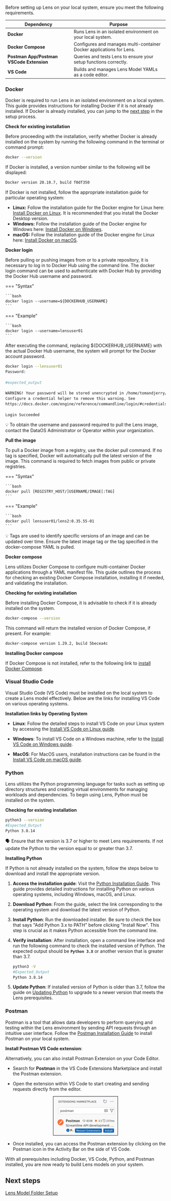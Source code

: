 Before setting up Lens on your local system, ensure you meet the following requirements.

| **Dependency** | **Purpose** |
| --- | --- |
| **Docker** | Runs Lens in an isolated environment on your local system. |
| **Docker Compose** | Configures and manages multi-container Docker applications for Lens. |
| **Postman App/Postman VSCode Extension** | Queries and tests Lens to ensure your setup functions correctly. |
| **VS Code** | Builds and manages Lens Model YAMLs as a code editor. |

### **Docker**

Docker is required to run Lens in an isolated environment on a local system. This guide provides instructions for installing Docker if it is not already installed. If Docker is already installed, you can jump to the [next step](/resources/lens/installing_prerequisites/#visual-studio-code) in the setup process.

**Check for existing installation**

Before proceeding with the installation, verify whether Docker is already installed on the system by running the following command in the terminal or command prompt:

```bash
docker --version
```

If Docker is installed, a version number similar to the following will be displayed:

```bash
Docker version 20.10.7, build f0df350
```

If Docker is not installed, follow the appropriate installation guide for particular operating system:

- **Linux:** Follow the installation guide for the Docker engine for Linux here: [Install Docker on Linux](https://docs.docker.com/desktop/install/linux-install/). It is recommended that you install the Docker Desktop version.
- **Windows:** Follow the installation guide of the Docker engine for Windows here: [Install Docker on Windows](https://docs.docker.com/desktop/install/windows-install/).
- **macOS:** Follow the installation guide of the Docker engine for Linux here: [Install Docker on macOS](https://docs.docker.com/desktop/install/mac-install/).

**Docker login**

Before pulling or pushing images from or to a private repository, it is necessary to log in to Docker Hub using the command line. The docker login command can be used to authenticate with Docker Hub by providing the Docker Hub username and password.

=== "Syntax"     

    ```bash
    docker login --username=${DOCKERHUB_USERNAME}
    ```


=== "Example"

    ```bash
    docker login --username=lensuser01
    ```
After executing the command, replacing ${DOCKERHUB_USERNAME} with the actual Docker Hub username, the system will prompt for the Docker account password.

```bash
docker login --lensuser01
Password:
 
#expected_output

WARNING! Your password will be stored unencrypted in /home/tomandjerry/.docker/config.json.
Configure a credential helper to remove this warning. See
https://docs.docker.com/engine/reference/commandline/login/#credentials-store

Login Succeeded
```

<aside class="callout">
💡 To obtain the username and password required to pull the Lens image, contact the DataOS Administrator or Operator within your organization.
</aside>


**Pull the image**

To pull a Docker image from a registry, use the docker pull command. If no tag is specified, Docker will automatically pull the latest version of the image. This command is required to fetch images from public or private registries.

=== "Syntax"

    ```bash
    docker pull [REGISTRY_HOST/]USERNAME/IMAGE[:TAG]
    ```

=== "Example"

    ```bash
    docker pull lensuser01/lens2:0.35.55-01    
    ```

<aside class=callout>
💡  Tags are used to identify specific versions of an image and can be updated over time. Ensure the latest image tag or the tag specified in the docker-compose YAML is pulled.
</aside>

**Docker compose**

Lens utilizes Docker Compose to configure multi-container Docker applications through a YAML manifest file. This guide outlines the process for checking an existing Docker Compose installation, installing it if needed, and validating the installation.

**Checking for existing installation**

Before installing Docker Compose, it is advisable to check if it is already installed on the system.
    
```bash
docker-compose --version
```
This command will return the installed version of Docker Compose, if present. For example:

``` bash
docker-compose version 1.29.2, build 5becea4c
```
    
**Installing Docker compose**

If Docker Compose is not installed, refer to the following link to [install Docker Compose](https://docs.docker.com/compose/install/).

### **Visual Studio Code**

Visual Studio Code (VS Code) must be installed on the local system to create a Lens model effectively. Below are the links for installing VS Code on various operating systems.

**Installation links by Operating System**

- **Linux**: Follow the detailed steps to install VS Code on your Linux system by accessing the [Install VS Code on Linux guide](https://code.visualstudio.com/docs/setup/linux).

- **Windows**: To install VS Code on a Windows machine, refer to the [Install VS Code on Windows guide](https://code.visualstudio.com/docs/setup/windows).

- **MacOS**: For MacOS users, installation instructions can be found in the [Install VS Code on macOS guide](https://code.visualstudio.com/docs/setup/mac).


<!-- ### **Lens2 VS Code Extension**

After installing VS Code, the development environment can be enhanced by installing the Lens VS Code extension:

1. Open Visual Studio Code on the computer.

2. Click on the Extensions view icon in the Sidebar or press **Ctrl+Shift+X**.

3. In the Extensions view, type **lens2** into the search field and press **Enter** and Click **Install**.

<center>
  <div style="text-align: center;">
    <img src="/resources/lens/installing_prerequisites/lens_extension.png" alt="lens_example" style="width: 40%; border: 1px solid black; height: auto">
    <figcaption>lens2 VS Code Extension</figcaption>
  </div>
</center>

**Note:** The dataos-lens2 extension depends on the **Red Hat YAML extension**. Ensure that it is also installed, using a similar procedure.

<center>
  <div style="text-align: center;">
    <img src="/resources/lens/installing_prerequisites/redhat_extension.png" alt="lens_example" style="width: 40%; border: 1px solid black; height: auto">
    <figcaption>Red Hat YAML Extension</figcaption>
  </div>
</center>

Type the following commands to quickly generate Lens2 tables, views, dimensions, measures, joins, preaggregations and segments:

- lens2_tables
- lens2_views
- lens2_measure
- lens2_dimension

<center>
  <div style="text-align: center;">
    <img src="/resources/lens/installing_prerequisites/lens2extension.gif" alt="lens_example" style="width: 60%; border: 1px solid black; height: auto">
    <figcaption>typing lens2_tables and click enter to getYAML Template .</figcaption>
  </div>
</center> -->

### **Python**

Lens utilizes the Python programming language for tasks such as setting up directory structures and creating virtual environments for managing workloads and dependencies. To begin using Lens, Python must be installed on the system.

**Checking for existing installation**

```bash
python3 --version
#Expected_Output
Python 3.8.14
```
  <aside class="callout">
  🗣️ Ensure that the version is 3.7 or higher to meet Lens requirements. If not update the Python to the version equal to or greater than 3.7.
  </aside>

**Installing Python** 

If Python is not already installed on the system, follow the steps below to download and install the appropriate version.

1. **Access the installation guide**: Visit the [Python Installation Guide](https://realpython.com/installing-python/#how-to-install-python-on-windows). This guide provides detailed instructions for installing Python on various operating systems, including Windows, macOS, and Linux.

2. **Download Python**: From the guide, select the link corresponding to the operating system and download the latest version of Python.
        
3. **Install Python**: Run the downloaded installer. Be sure to check the box that says "Add Python 3.x to PATH" before clicking "Install Now". This step is crucial as it makes Python accessible from the command line.

4. **Verify installation**: After installation, open a command line interface and run the following  command to check the installed version of Python. The expected output should be **`Python 3.X`** or another version that is greater than 3.7.
          
    ```bash
    python3 -V
    #Expected_Output
    Python 3.8.14
    ```

5. **Update Python**: If installed version of Python is older than 3.7, follow the guide on [Updating Python](https://ioflood.com/blog/update-python-step-by-step-guide/) to upgrade to a newer version that meets the Lens prerequisites.
    
### **Postman**

Postman is a tool that allows data developers to perform querying and testing within the Lens environment by sending API requests through an intuitive user interface. Follow the [Postman Installation Guide](https://learning.postman.com/docs/getting-started/installation/installation-and-updates/) to install Postman on your local system.


**Install Postman VS Code extension**:

Alternatively, you can also install Postman Extension on your Code Editor.

- Search for **Postman** in the VS Code Extensions Marketplace and install the Postman extension.

- Open the extension within VS Code to start creating and sending requests directly from the editor.
    
<div style="text-align: center;">
    <img src="/resources/lens/installing_prerequisites/postman_extension.png" alt="Postman Extension" style="max-width: 40%; height: auto; border: 1px solid #000;">
</div>

- Once installed, you can access the Postman extension by clicking on the Postman icon in the Activity Bar on the side of VS Code.

With all prerequisites including Docker, VS Code, Python, and Postman installed, you are now ready to build Lens models on your system. 


## Next steps

[Lens Model Folder Setup](/resources/lens/lens_model_folder_setup/)

